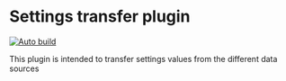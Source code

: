 # Settings transfer plugin
[![Auto build](https://github.com/DKorablin/Plugin.SettingsTransfer/actions/workflows/release.yml/badge.svg)](https://github.com/DKorablin/Plugin.SettingsTransfer/releases/latest)

This plugin is intended to transfer settings values from the different data sources